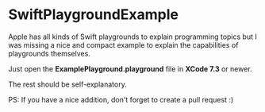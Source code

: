 # SwiftPlaygroundExample

Apple has all kinds of Swift playgrounds to explain programming topics but I was missing a nice and compact example to explain the capabilities of playgrounds themselves.

Just open the <b>ExamplePlayground.playground</b> file in <b>XCode 7.3</b> or newer.

The rest should be self\-explanatory.

PS: If you have a nice addition, don't forget to create a pull request :)

